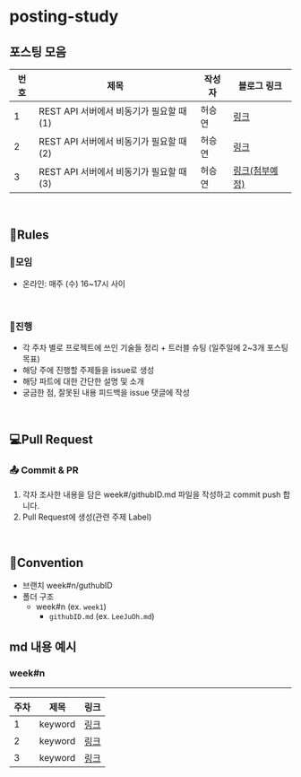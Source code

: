 # posting-study

## 포스팅 모음

|번호|제목|작성자|블로그 링크|
|---|---|---|---|
|1|REST API 서버에서 비동기가 필요할 때(1)|허승연|[링크](https://velog.io/@heoseungyeon/REST-API-%EC%84%9C%EB%B2%84%EC%97%90%EC%84%9C-%EB%B9%84%EB%8F%99%EA%B8%B0%EA%B0%80-%ED%95%84%EC%9A%94%ED%95%A0-%EB%95%8C-1)|
|2|REST API 서버에서 비동기가 필요할 때(2)|허승연|[링크](https://velog.io/@heoseungyeon/REST-API-%EC%84%9C%EB%B2%84%EC%97%90%EC%84%9C-%EB%B9%84%EB%8F%99%EA%B8%B0%EA%B0%80-%ED%95%84%EC%9A%94%ED%95%A0-%EB%95%8C-2)|
|3|REST API 서버에서 비동기가 필요할 때(3)|허승연|[링크(첨부예정)]()|

<br>

## 📃Rules

### 👋모임

- 온라인: 매주 (수) 16~17시 사이

<br>

### 📝진행

* 각 주차 별로 프로젝트에 쓰인 기술들 정리 + 트러블 슈팅 (일주일에 2~3개 포스팅 목표)
* 해당 주에 진행할 주제들을 issue로 생성
* 해당 파트에 대한 간단한 설명 및 소개
* 궁금한 점, 잘못된 내용 피드백을 issue 댓글에 작성

<br>

## 💻Pull Request

### 📤 Commit & PR

1. 각자 조사한 내용을 담은 week#/githubID.md 파일을 작성하고 commit push 합니다.
2. Pull Request에 생성(관련 주제 Label)

<br>

## 📑Convention

- 브랜치 week#n/guthubID
- 폴더 구조
    - week#n (ex. `week1`)
        - `githubID.md` (ex. `LeeJuOh.md`)

## md 내용 예시

### week#n
---

|주차|제목|링크|
|---|---|---|
|1|keyword|[링크]()|
|2|keyword|[링크]()|
|3|keyword|[링크]()|

<br>

